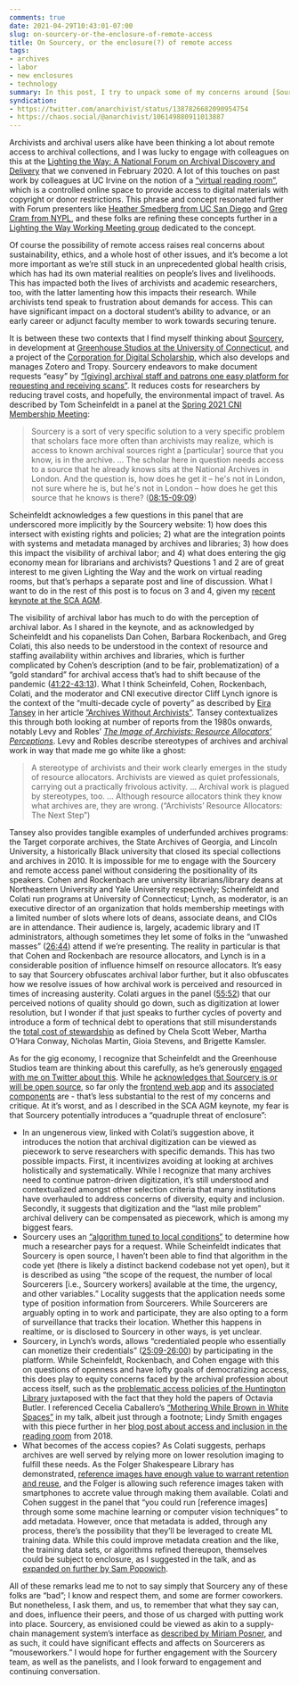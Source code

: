 ```yaml
---
comments: true
date: 2021-04-29T10:43:01-07:00
slug: on-sourcery-or-the-enclosure-of-remote-access
title: On Sourcery, or the enclosure(?) of remote access
tags:
- archives
- labor
- new enclosures
- technology
summary: In this post, I try to unpack some of my concerns around [Sourcery]( https://sourceryapp.org) as raised in my Society of California Archivists keynote, and how they relate to the visibility of archival labor, austerity, and enclosure.
syndication:
- https://twitter.com/anarchivist/status/1387826682090954754
- https://chaos.social/@anarchivist/106149880911013887
---
```


Archivists and archival users alike have been thinking a lot about remote access to archival collections, and I was lucky to engage with colleagues on this at the [Lighting the Way: A National Forum on Archival Discovery and Delivery][1] that we convened in February 2020. A lot of this touches on past work by colleagues at UC Irvine on the notion of a [“virtual reading room”][2], which is a controlled online space to provide access to digital materials with copyright or donor restrictions. This phrase and concept resonated further with Forum presenters like [Heather Smedberg from UC San Diego][3] and [Greg Cram from NYPL][4], and these folks are refining these concepts further in a [Lighting the Way Working Meeting group][5] dedicated to the concept.

Of course the possibility of remote access raises real concerns about sustainability, ethics, and a whole host of other issues, and it’s become a lot more important as we’re still stuck in an unprecedented global health crisis, which has had its own material realities on people’s lives and livelihoods. This has impacted both the lives of archivists and academic researchers, too, with the latter lamenting how this impacts their research. While archivists tend speak to frustration about demands for access. This can have significant impact on a doctoral student’s ability to advance, or an early career or adjunct faculty member to work towards securing tenure.

It is between these two contexts that I find myself thinking about [Sourcery][6], in development at [Greenhouse Studios at the University of Connecticut][7], and a project of the [Corporation for Digital Scholarship][8], which also develops and manages Zotero and Tropy. Sourcery endeavors to make document requests “easy” by [“[giving] archival staff and patrons one easy platform for requesting and receiving scans”][9]. It reduces costs for researchers by reducing travel costs, and hopefully, the environmental impact of travel. As described by Tom Scheinfeldt in a panel at the [Spring 2021 CNI Membership Meeting][10]:

> Sourcery is a sort of very specific solution to a very specific problem that scholars face more often than archivists may realize, which is access to known archival sources right a [particular] source that you know, is in the archive. … The scholar here in question needs access to a source that he already knows sits at the National Archives in London. And the question is, how does he get it –  he's not in London, not sure where he is, but he's not in London – how does he get this source that he knows is there? ([08:15-09:09][11])

Scheinfeldt acknowledges a few questions in this panel that are underscored more implicitly by the Sourcery website: 1) how does this intersect with existing rights and policies; 2) what are the integration points with systems and metadata managed by archives and libraries; 3) how does this impact the visibility of archival labor; and 4) what does entering the gig economy mean for librarians and archivists? Questions 1 and 2 are of great interest to me given Lighting the Way and the work on virtual reading rooms, but that’s perhaps a separate post and line of discussion. What I want to do in the rest of this post is to focus on 3 and 4, given my [recent keynote at the SCA AGM][12].

The visibility of archival labor has much to do with the perception of archival labor. As I shared in the keynote, and as acknowledged by Scheinfeldt and his copanelists Dan Cohen, Barbara Rockenbach, and Greg Colati, this also needs to be understood in the context of resource and staffing availability within archives and libraries, which is further complicated by Cohen’s description (and to be fair, problematization) of a “gold standard” for archival access that’s had to shift because of the pandemic ([41:22-43:13][13]). What I think Scheinfeld, Cohen, Rockenbach, Colati, and the moderator and CNI executive director Cliff Lynch ignore is the context of the “multi-decade cycle of poverty” as described by [Eira Tansey][14] in her article [”Archives Without Archivists”][15]. Tansey contextualizes this through both looking at number of reports from the 1980s onwards, notably Levy and Robles’ [_The Image of Archivists: Resource Allocators’ Perceptions_][16]. Levy and Robles describe stereotypes of archives and archival work in way that made me go white like a ghost:

> A stereotype of archivists and their work clearly emerges in the study of resource allocators. Archivists are viewed as quiet professionals, carrying out a practically frivolous activity. … Archival work is plagued by stereotypes, too. … Although resource allocators think they know what archives are, they are wrong. (“Archivists’ Resource Allocators: The Next Step”)

Tansey also provides tangible examples of underfunded archives programs: the Target corporate archives, the State Archives of Georgia, and Lincoln University, a historically Black university that closed its special collections and archives in 2010. It is impossible for me to engage with the Sourcery and remote access panel without considering the positionality of its speakers. Cohen and Rockenbach are university librarians/library deans at Northeastern University and Yale University respectively; Scheinfeldt and Colati run programs at University of Connecticut; Lynch, as moderator, is an executive director of an organization that holds membership meetings with a limited number of slots where lots of deans, associate deans, and CIOs are in attendance. Their audience is, largely, academic library and IT administrators, although sometimes they let some of folks in the “unwashed masses” ([26:44][17]) attend if we’re presenting. The reality in particular is that that Cohen and Rockenbach are resource allocators, and Lynch is in a considerable position of influence himself on resource allocators. It’s easy to say that Sourcery obfuscates archival labor further, but it also obfuscates how we resolve issues of how archival work is perceived and resourced in times of increasing austerity. Colati argues in the panel ([55:52][18]) that our perceived notions of quality should go down, such as digitization at lower resolution, but I wonder if that just speaks to further cycles of poverty and introduce a form of technical debt to operations that still misunderstands the [total cost of stewardship][19] as defined by Chela Scott Weber, Martha O’Hara Conway, Nicholas Martin, Gioia Stevens, and Brigette Kamsler.

As for the gig economy, I recognize that Scheinfeldt and the Greenhouse Studios team are thinking about this carefully, as he’s generously [engaged with me on Twitter about this][20]. While he [acknowledges that Sourcery is or will be open source][21], so far only the [frontend web app][22] and its [associated components][23] are - that’s less substantial to the rest of my concerns and critique. At it’s worst, and as I described in the SCA AGM keynote, my fear is that Sourcery potentially introduces a “quadruple threat of enclosure”:

* In an ungenerous view, linked with Colati’s suggestion above, it introduces the notion that archival digitization can be viewed as piecework to serve researchers with specific demands. This has two possible impacts. First, it incentivizes avoiding at looking at archives holistically and systematically. While I recognize that many archives need to continue patron-driven digitization, it’s still understood and contextualized amongst other selection criteria that many institutions have overhauled to address concerns of diversity, equity and inclusion. Secondly, it suggests that digitization and the “last mile problem” archival delivery can be compensated as piecework, which is among my biggest fears.
* Sourcery uses an [“algorithm tuned to local conditions”][24] to determine how much a researcher pays for a request. While Scheinfeldt indicates that Sourcery is open source, I haven’t been able to find that algorithm in the code yet (there is likely a distinct backend codebase not yet open), but it is described as using “the scope of the request, the number of local Sourcerers [i.e., Sourcery workers] available at the time, the urgency, and other variables.” Locality suggests that the application needs some type of position information from Sourcerers. While Sourcerers are arguably opting in to work and participate, they are also opting to a form of surveillance that tracks their location. Whether this happens in realtime, or is disclosed to Sourcery in other ways, is yet unclear.
* Sourcery, in Lynch’s words, allows “credentialed people who essentially can monetize their credentials” ([25:09-26:00][25]) by participating in the platform. While Scheinfeldt, Rockenbach, and Cohen engage with this on questions of openness and have lofty goals of democratizing access, this does play to equity concerns faced by the archival profession about access itself, such as the [problematic access policies of the Huntington Library][26] juxtaposed with the fact that they hold the papers of Octavia Butler. I referenced Cecelia Caballero’s [“Mothering While Brown in White Spaces”][27] in my talk, albeit just through a footnote; Lindy Smith engages with this piece further in her [blog post about access and inclusion in the reading room][28] from 2018.
* What becomes of the access copies? As Colati suggests, perhaps archives are well served by relying more on lower resolution imaging to fulfill these needs. As the Folger Shakespeare Library has demonstrated, [reference images have enough value to warrant retention and reuse][29], and the Folger is allowing such reference images taken with smartphones to accrete value through making them available. Colati and Cohen suggest in the panel that “you could run [reference images] through some some machine learning or computer vision techniques” to add metadata. However, once that metadata is added, through any process, there’s the possibility that they’ll be leveraged to create ML training data. While this could improve metadata creation and the like, the training data sets, or algorithms refined thereupon, themselves could be subject to enclosure, as I suggested in the talk, and as [expanded on further by Sam Popowich][30].

All of these remarks lead me to not to say simply that Sourcery any of these folks are “bad”; I know and respect them, and some are former coworkers. But nonetheless, I ask them, and us, to remember that what they say can, and does, influence their peers, and those of us charged with putting work into place. Sourcery, as envisioned could be viewed as akin to a supply-chain management system’s interface as [described by Miriam Posner][31], and as such, it could have significant effects and affects on Sourcerers as “mouseworkers.” I would hope for further engagement with the Sourcery team, as well as the panelists, and I look forward to engagement and continuing conversation.

[1]:	https://library.stanford.edu/projects/lightingtheway/forum-february-2020
[2]:	https://saaers.wordpress.com/2016/02/11/born-digital-and-in-the-virtual-reading-room/
[3]:	https://purl.stanford.edu/rz180xn4072
[4]:	https://purl.stanford.edu/yv187wv5370
[5]:	https://library.stanford.edu/blogs/stanford-libraries-blog/2021/04/launching-lighting-way-working-meeting
[6]:	https://sourceryapp.org/
[7]:	https://greenhousestudios.uconn.edu/
[8]:	https://digitalscholar.org/
[9]:	https://web.archive.org/web/20210429153243if_/https://sourceryapp.org/
[10]:	https://vimeo.com/533208891
[11]:	https://vimeo.com/533208891#t=8m15s
[12]:	https://matienzo.org/2021/119/apz/
[13]:	https://vimeo.com/533208891#t=41m22s
[14]:	https://eiratansey.com/
[15]:	https://doi.org/10.7945/C2GW2F
[16]:	https://catalog.hathitrust.org/Record/004031185
[17]:	https://vimeo.com/533208891#t=26m44s
[18]:	https://vimeo.com/533208891#t=55m52s
[19]:	https://doi.org/10.25333/zbh0-a044
[20]:	https://twitter.com/foundhistory/status/1387792113023209484
[21]:	https://twitter.com/foundhistory/status/13877874087966965
[22]:	https://github.com/GreenhouseStudios/sourcery-web-app
[23]:	https://github.com/GreenhouseStudios/sourcery-components
[24]:	http://web.archive.org/web/20210429164937/https://sourceryapp.org/about
[25]:	https://vimeo.com/533208891#t=25m09s
[26]:	http://web.archive.org/web/20200423050559/https://www.huntington.org/become-reader
[27]:	https://www.chicanamotherwork.com/single-post/2017/08/23/mothering-while-brown-in-white-spaces-or-when-i-took-my-son-to-octavia-butler-s-exhibit
[28]:	https://issuesandadvocacy.wordpress.com/2018/05/04/archivists-on-the-issues-access-and-inclusion-in-the-reading-room/
[29]:	https://collation.folger.edu/2020/10/reference-image-collection/
[30]:	https://doi.org/10.7939/r3-bh46-qb62
[31]:	https://www.newyorker.com/science/elements/the-software-that-shapes-workers-lives
